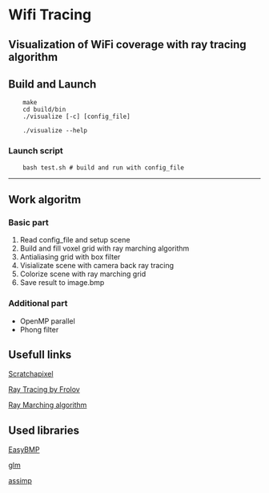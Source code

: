# Wifi Tracing
Visualization of WiFi coverage with ray tracing algorithm
---
## Build and Launch

        make
        cd build/bin
        ./visualize [-c] [config_file]
        
        ./visualize --help

### Launch script 

        bash test.sh # build and run with config_file
   
---
## Work algoritm

### Basic part

1. Read config_file and setup scene
2. Build and fill voxel grid with ray marching algorithm
3. Antialiasing grid with box filter
4. Visializate scene with camera back ray tracing
5. Colorize scene with ray marching grid
6. Save result to image.bmp

### Additional part

* OpenMP parallel
* Phong filter

## Usefull links
[Scratchapixel](https://www.scratchapixel.com/lessons/3d-basic-rendering/introduction-to-ray-tracing/implementing-the-raytracing-algorithm])

[Ray Tracing by Frolov](http://ray-tracing.ru/)

[Ray Marching algorithm](http://jamie-wong.com/2016/07/15/ray-marching-signed-distance-functions/#the-raymarching-algorithm)

## Used libraries 
[EasyBMP](http://easybmp.sourceforge.net/)

[glm](https://github.com/g-truc/glm)

[assimp](https://github.com/assimp/assimp)